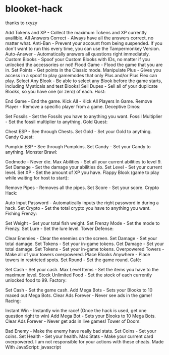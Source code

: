 # blooket-hack
thanks to rxyzy

Add Tokens and XP - Collect the maximum Tokens and XP currently availible.
All Answers Correct - Always have all the answers correct, no matter what.
Anti-Ban - Prevent your account from being suspended. If you don't want to run this every time, you can use the Tampermonkey Version.
Auto-Answer - Automatically answers all questions right immediately.
Custom Blooks - Spoof your Custom Blooks with IDs, no matter if you unlocked the accessories or not!
Flood Game - Flood the game that you are in.
Set Points - Get points in the Classic mode.
Manipulate Plus - Gives you access in a spoof to play gamemodes that only Plus and/or Plus Flex can play.
Select Any Blook - Be able to select any Blook before the game starts, including Mysticals and test Blooks!
Sell Dupes - Sell all of your duplicate Blooks, so you have one (or zero) of each.
Host:

End Game - End the game.
Kick All - Kick All Players In Game.
Remove Player - Remove a specific player from a game.
Deceptive Dinos:

Set Fossils - Set the Fossils you have to anything you want.
Fossil Multiplier - Set the fossil multiplier to anything.
Gold Quest:

Chest ESP - See through Chests.
Set Gold - Set your Gold to anything.
Candy Quest:

Pumpkin ESP - See through Pumpkins.
Set Candy - Set your Candy to anything.
Monster Brawl:

Godmode - Never die.
Max Abilities - Set all your current abilities to level 9.
Set Damage - Set the damage your abilities do.
Set Level - Set your current level.
Set XP - Set the amount of XP you have.
Flappy Blook (game to play while waiting for host to start):

Remove Pipes - Removes all the pipes.
Set Score - Set your score.
Crypto Hack:

Auto Input Password - Automatically inputs the right password in during a hack.
Set Crypto - Set the total crypto you have to anything you want.
Fishing Frenzy:

Set Weight - Set your total fish weight.
Set Frenzy Mode - Set the mode to Frenzy.
Set Lure - Set the lure level.
Tower Defense:

Clear Enemies - Clear the enemies on the screen.
Set Damage - Set your total damage.
Set Tokens - Set your in-game tokens.
Get Damage - Set your total damage.
Set Tokens - Set your in-game tokens.
Overpowered Towers - Make all of your towers overpowered.
Place Blooks Anywhere - Place towers in restricted spots.
Set Round - Set the game round.
Café:

Set Cash - Set your cash.
Max Level Items - Set the items you have to the maximum level.
Stock Unlimited Food - Set the stock of each currently unlocked food to 99.
Factory:

Set Cash - Set the game cash.
Add Mega Bots - Sets your Blooks to 10 maxed out Mega Bots.
Clear Ads Forever - Never see ads in the game!
Racing:

Instant Win - Instantly win the race! (Once the hack is used, get one question right to win)
Add Mega Bot - Sets your Blooks to 10 Mega Bots.
Clear Ads Forever - Never get ads in live games!
Tower of Doom:

Bad Enemy - Make the enemy have really bad stats.
Set Coins - Set your coins.
Set Health - Set your health.
Max Stats - Make your current card overpowered.
I am not responsible for your actions with these cheats.
Made With JavaScript:
javascript
